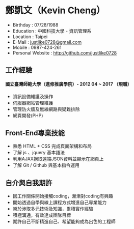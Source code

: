 <body>
	<h1>鄭凱文（Kevin Cheng）</h1>
	<ul>
	  <li>Birthday : 07/28/1988</li>
	  <li>Education : 中國科技大學 - 資訊管理系</li>
	  <li>Location : Taipei</li>
	  <li>E-Mail : <a href="mailto:justlike0728@gmail.com">justlike0728@gmail.com</a></li>
	  <li>Mobile : 0987-424-261</li>
	  <li>Personal Website : <a href="http://github.com/justlike0728">http://github.com/justlike0728</a></li>
	</ul>
	<h2><a id="user-content-工作經驗" class="kevin" href="#工作經驗"></a>工作經驗</h2>
	<h4>國立臺灣師範大學（進修推廣學院）- 2012 04 ~ 2017 （現職）</h4>
	<ul>
	  <li>資訊設備維護及操作</li>
	  <li>伺服器網站管理維護</li>
	  <li>管理防火牆及無線網路與疑難排除</li>
	  <li>網頁開發(PHP)</li>
	</ul>
	<h2><a id="user-content-Front-End專業技能" class="kevin" href="#Front-End專業技能"></a>Front-End專業技能</h2>
	<!-- <h3><a id="user-content-htmlcss" class="kevin" href=""></a>HTML/CSS</h3> -->
	<ul>
	  <li>熟悉 HTML + CSS 完成頁面架構和布局</li>
	  <li>了解 js 、jquery 基本語法</li>
	  <li>利用AJAX撈取遠端JSON資料並顯示在網頁上</li>
	  <li>了解 Git / Github 與基本指令運用</li>
	</ul>
	<!-- <h2><a id="user-content-作品集" class="kevin" href="#"></a>Portfolio 作品集</h2> -->
	<h2><a id="user-content-自介與自我期許" class="kevin" href="#自介與自我期許"></a>自介與自我期許</h2>
	<ul>
	  <li>因工作關係開始接觸coding，漸漸對coding有興趣</li>
	  <li>開始透過自學與線上課程方式增進自己專業能力</li>
	  <li>樂於涉取多元技術及知識，累積實作經驗</li>
	  <li>積極溝通，有效達成團隊目標</li>
	  <li>期許自己不斷精進自己、希望能夠成為出色的工程師</li>
	</ul>
</body>
